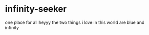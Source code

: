 # infinity-seeker
one place for all
heyyy
the two things i love in this world are blue and infinity
